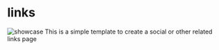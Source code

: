 # links
![showcase](https://github.com/imigorfiorio/links/assets/81391388/244a8e3b-32cd-4e8b-b4c2-6a105e06536c)
This is a simple template to create a social or other related links page
